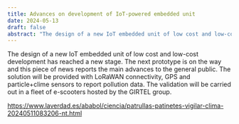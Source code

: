```yaml
---
title: Advances on development of IoT-powered embedded unit
date: 2024-05-13
draft: false
abstract: "The design of a new IoT embedded unit of low cost and low-cost development has reached a new stage. The next prototype is on the way and this piece of news reports the main advances to the general public. The solution will be provided with LoRaWAN connectivity, GPS and particle+clime sensors to report pollution data. The validation will be carried out in a fleet of e-scooters hosted by the GIRTEL group."
---
```


The design of a new IoT embedded unit of low cost and low-cost development has reached a new stage. The next prototype is on the way and this piece of news reports the main advances to the general public. The solution will be provided with LoRaWAN connectivity, GPS and particle+clime sensors to report pollution data. The validation will be carried out in a fleet of e-scooters hosted by the GIRTEL group.

https://www.laverdad.es/ababol/ciencia/patrullas-patinetes-vigilar-clima-20240511083206-nt.html

<!--more-->
